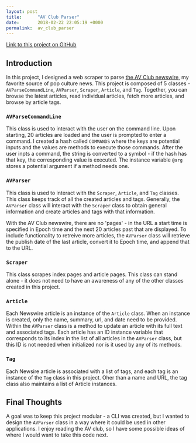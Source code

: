 ```yaml
---
layout: post
title:      "AV Club Parser"
date:       2018-02-22 22:05:19 +0000
permalink:  av_club_parser
---
```



[Link to this project on GitHub](https://github.com/urizaraj/av-club-parse)

## Introduction

In this project, I designed a web scraper to parse [the AV Club newswire](https://www.avclub.com/c/newswire), my favorite source of pop culture news. This project is composed of 5 classes - `AVParseCommandLine`, `AVParser`, `Scraper`, `Article`, and `Tag`. Together, you can browse the latest articles, read individual articles, fetch more articles, and browse by article tags.

### `AVParseCommandLine`

This class is used to interact with the user on the command line. Upon starting, 20 articles are loaded and the user is prompted to enter a command. I created a hash called `COMMANDS` where the keys are potential inputs and the values are methods to execute those commands. After the user inpts a command, the string is converted to a symbol - if the hash has that key, the corresponding value is executed. The instance variable `@arg` stores a potential argument if a method needs one. 

### `AVParser`

This class is used to interact with the `Scraper`, `Article`, and `Tag` classes. This class keeps track of all the created articles and tags. Generally, the `AVParser` class will interact with the `Scraper` class to obtain general information and create articles and tags with that information.

With the AV Club newswire, there are no 'pages' - in the URL a start time is specified in Epoch time and the next 20 articles past that are displayed. To include functionality to retreive more articles, the `AVParser` class will retrieve the publish date of the last article, convert it to Epoch time, and append that to the URL.

### `Scraper`

This class scrapes index pages and article pages. This class can stand alone - it does not need to have an awareness of any of the other classes created in this project.

### `Article`

Each Newswire article is an instance of the `Article` class. When an instance is created, only the name, summary, url, and date need to be provided. Within the `AVParser` class is a method to update an article with its full text and associated tags. Each article has an ID instance variable that corresponds to its index in the list of all articles in the `AVParser` class, but this ID is not needed when initialized nor is it used by any of its methods.

### `Tag`

Each Newsire article is associated with a list of tags, and each tag is an instance of the `Tag` class in this project. Oher than a name and URL, the tag class also maintains a list of Article instances. 

## Final Thoughts

A goal was to keep this project modular - a CLI was created, but I wanted to design the `AVParser` class in a way where it could be used in other applications. I enjoy reading the AV club, so I have some possible ideas of where I would want to take this code next.
